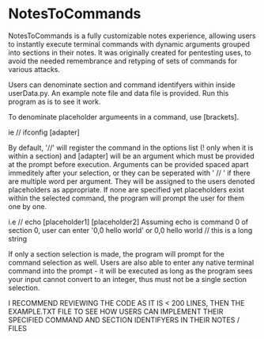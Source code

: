 # NotesToCommands
NotesToCommands is a fully customizable notes experience, allowing users to instantly execute terminal commands with dynamic arguments grouped into sections in their notes. It was originally created for pentesting uses, to avoid the needed remembrance and retyping of sets of commands for various attacks.

Users can denominate section and command identifyers within inside userData.py. An example note file and data file is provided. Run this program as is to see it work.

To denominate placeholder argumeents in a command, use [brackets].

 ie // ifconfig [adapter]

 By default, '//' will register the command in the options list (! only when it is within a section) and [adapter] will be an argument which must be provided at the prompt before execution. Arguments can be provided spaced apart immeditely after your selection, or they can be seperated with ' // ' if there are multiple word per argument. They will be assigned to the users denoted placeholders as appropriate. If none are specified yet placeholders exist within the selected command, the program will prompt the user for them one by one.

 i.e // echo [placeholder1] [placeholder2]
 Assuming echo is command 0 of section 0, user can enter '0,0 hello world' or 0,0 hello world // this is a long string

If only a section selection is made, the program will prompt for the command selection as well. Users are also able to enter any native terminal command into the prompt - it will be executed as long as the program sees your input cannot convert to an integer, thus must not be a single section selection.

I RECOMMEND REVIEWING THE CODE AS IT IS < 200 LINES, THEN THE EXAMPLE.TXT FILE TO SEE HOW USERS CAN IMPLEMENT THEIR SPECIFIED COMMAND AND SECTION IDENTIFYERS IN THEIR NOTES / FILES


